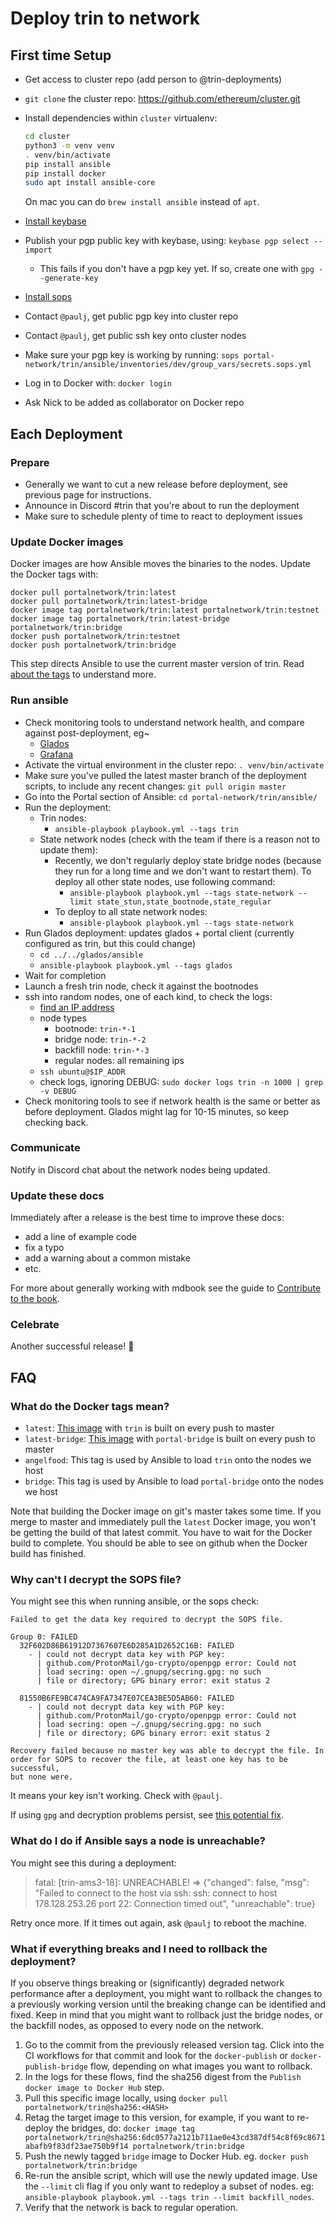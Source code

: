 # Deploy trin to network

## First time Setup
- Get access to cluster repo (add person to @trin-deployments)
- `git clone` the cluster repo: https://github.com/ethereum/cluster.git
- Install dependencies within `cluster` virtualenv:
    ```bash
    cd cluster
    python3 -m venv venv
    . venv/bin/activate
    pip install ansible
    pip install docker
    sudo apt install ansible-core
    ```
    On mac you can do `brew install ansible` instead of `apt`.

- [Install keybase](https://keybase.io/docs/the_app/install_linux)
- Publish your pgp public key with keybase, using: `keybase pgp select --import`
  - This fails if you don't have a pgp key yet. If so, create one with `gpg --generate-key`
- [Install sops](https://github.com/getsops/sops)
- Contact `@paulj`, get public pgp key into cluster repo
- Contact `@paulj`, get public ssh key onto cluster nodes

- Make sure your pgp key is working by running:
  ```sops portal-network/trin/ansible/inventories/dev/group_vars/secrets.sops.yml```
- Log in to Docker with: `docker login`
- Ask Nick to be added as collaborator on Docker repo

## Each Deployment

### Prepare
- Generally we want to cut a new release before deployment, see previous page for instructions.
- Announce in Discord #trin that you're about to run the deployment
- Make sure to schedule plenty of time to react to deployment issues

### Update Docker images
Docker images are how Ansible moves the binaries to the nodes. Update the Docker tags with:
```shell
docker pull portalnetwork/trin:latest
docker pull portalnetwork/trin:latest-bridge
docker image tag portalnetwork/trin:latest portalnetwork/trin:testnet
docker image tag portalnetwork/trin:latest-bridge portalnetwork/trin:bridge
docker push portalnetwork/trin:testnet
docker push portalnetwork/trin:bridge
```

This step directs Ansible to use the current master version of trin. Read [about the tags](#what-do-the-docker-tags-mean) to understand more.

### Run ansible
- Check monitoring tools to understand network health, and compare against post-deployment, eg~
    - [Glados](https://glados.ethdevops.io/)
    - [Grafana](https://trin-bench.ethdevops.io/d/e23mBdEVk/trin-metrics?orgId=1)
- Activate the virtual environment in the cluster repo: `. venv/bin/activate`
- Make sure you've pulled the latest master branch of the deployment scripts, to include any recent changes: `git pull origin master`
- Go into the Portal section of Ansible: `cd portal-network/trin/ansible/`
- Run the deployment:
    - Trin nodes:
        - `ansible-playbook playbook.yml --tags trin`
    - State network nodes (check with the team if there is a reason not to update them):
        - Recently, we don't regularly deploy state bridge nodes (because they run for a long time and we don't want to restart them). To deploy all other state nodes, use following command:
            - `ansible-playbook playbook.yml --tags state-network --limit state_stun,state_bootnode,state_regular`
        - To deploy to all state network nodes:
            - `ansible-playbook playbook.yml --tags state-network`
- Run Glados deployment: updates glados + portal client (currently configured as trin, but this could change)
    - `cd ../../glados/ansible`
    - `ansible-playbook playbook.yml --tags glados`
- Wait for completion
- Launch a fresh trin node, check it against the bootnodes
- ssh into random nodes, one of each kind, to check the logs:
    - [find an IP address](https://github.com/ethereum/cluster/blob/master/portal-network/trin/ansible/inventories/dev/inventory.yml)
    - node types
        - bootnode: `trin-*-1`
        - bridge node: `trin-*-2`
        - backfill node: `trin-*-3`
        - regular nodes: all remaining ips
    - `ssh ubuntu@$IP_ADDR`
    - check logs, ignoring DEBUG: `sudo docker logs trin -n 1000 | grep -v DEBUG`
- Check monitoring tools to see if network health is the same or better as before deployment. Glados might lag for 10-15 minutes, so keep checking back.

### Communicate

Notify in Discord chat about the network nodes being updated.

### Update these docs

Immediately after a release is the best time to improve these docs:
- add a line of example code
- fix a typo
- add a warning about a common mistake
- etc.

For more about generally working with mdbook see the guide to [Contribute to the book](/developers/contributing/book.md).

### Celebrate

Another successful release! 🎉

## FAQ
### What do the Docker tags mean?

- `latest`: [This image](https://github.com/ethereum/trin/blob/master/docker/Dockerfile) with `trin` is built on every push to master
- `latest-bridge`: [This image](https://github.com/ethereum/trin/blob/master/docker/Dockerfile.bridge) with `portal-bridge` is built on every push to master
- `angelfood`: This tag is used by Ansible to load `trin` onto the nodes we host
- `bridge`: This tag is used by Ansible to load `portal-bridge` onto the nodes we host

Note that building the Docker image on git's master takes some time. If you merge to master and immediately pull the `latest` Docker image, you won't be getting the build of that latest commit. You have to wait for the Docker build to complete. You should be able to see on github when the Docker build has finished.

### Why can't I decrypt the SOPS file?

You might see this when running ansible, or the sops check:
```shell
Failed to get the data key required to decrypt the SOPS file.

Group 0: FAILED
  32F602D86B61912D7367607E6D285A1D2652C16B: FAILED
    - | could not decrypt data key with PGP key:
      | github.com/ProtonMail/go-crypto/openpgp error: Could not
      | load secring: open ~/.gnupg/secring.gpg: no such
      | file or directory; GPG binary error: exit status 2

  81550B6FE9BC474CA9FA7347E07CEA3BE5D5AB60: FAILED
    - | could not decrypt data key with PGP key:
      | github.com/ProtonMail/go-crypto/openpgp error: Could not
      | load secring: open ~/.gnupg/secring.gpg: no such
      | file or directory; GPG binary error: exit status 2

Recovery failed because no master key was able to decrypt the file. In
order for SOPS to recover the file, at least one key has to be successful,
but none were.
```
It means your key isn't working. Check with `@paulj`.

If using `gpg` and decryption problems persist, see [this potential fix](https://github.com/getsops/sops/issues/304#issuecomment-377195341).

### What do I do if Ansible says a node is unreachable?
You might see this during a deployment:
> fatal: [trin-ams3-18]: UNREACHABLE! => {"changed": false, "msg": "Failed to connect to the host via ssh: ssh: connect to host 178.128.253.26 port 22: Connection timed out", "unreachable": true}

Retry once more. If it times out again, ask `@paulj` to reboot the machine.

### What if everything breaks and I need to rollback the deployment?
If you observe things breaking or (significantly) degraded network performance after a deployment, you might want to rollback the changes to a previously working version until the breaking change can be identified and fixed. Keep in mind that you might want to rollback just the bridge nodes, or the backfill nodes, as opposed to every node on the network.

1. Go to the commit from the previously released version tag. Click into the CI workflows for that commit and look for the `docker-publish` or `docker-publish-bridge` flow, depending on what images you want to rollback.
2. In the logs for these flows, find the sha256 digest from the `Publish docker image to Docker Hub` step.
3. Pull this specific image locally, using `docker pull portalnetwork/trin@sha256:<HASH>`
4. Retag the target image to this version, for example, if you want to re-deploy the bridges, do: `docker image tag portalnetwork/trin@sha256:6dc0577a2121b711ae0e43cd387df54c8f69c8671abafb9f83df23ae750b9f14 portalnetwork/trin:bridge`
5. Push the newly tagged `bridge` image to Docker Hub. eg. `docker push portalnetwork/trin:bridge`
6. Re-run the ansible script, which will use the newly updated image. Use the `--limit` cli flag if you only want to redeploy a subset of nodes. eg: `ansible-playbook playbook.yml --tags trin --limit backfill_nodes`.
7. Verify that the network is back to regular operation.
